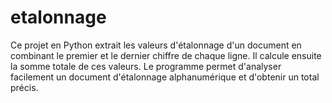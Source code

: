 # etalonnage
Ce projet en Python extrait les valeurs d'étalonnage d'un document en combinant le premier et le dernier chiffre de chaque ligne. Il calcule ensuite la somme totale de ces valeurs. Le programme permet d'analyser facilement un document d'étalonnage alphanumérique et d'obtenir un total précis.
